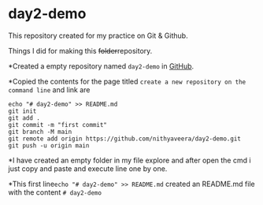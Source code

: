 # day2-demo


This repository created for my practice on Git & Github.


Things I did for making this ~~folder~~repository.

*Created a empty repository named `day2-demo` in [GitHub](https://github.com/new).

*Copied the contents for the page titled `create a new repository on the command line` and link are

```
echo "# day2-demo" >> README.md
git init
git add .
git commit -m "first commit"
git branch -M main
git remote add origin https://github.com/nithyaveera/day2-demo.git
git push -u origin main
```
*I have created an empty folder in my file explore and after open the cmd i just copy and paste and execute line one by one.
  
 *This first line`echo "# day2-demo" >> README.md` created an README.md file with the content `# day2-demo`


